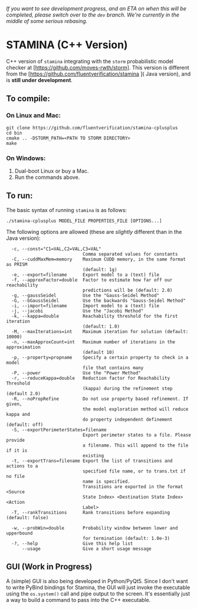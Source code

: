 *If you want to see development progress, and an ETA on when this will be completed, please switch over to the `dev` branch. We're currently in the middle of some serious rebasing.*
# STAMINA (C++ Version)

C++ version of `stamina` integrating with the `storm` probabilistic model checker at [https://github.com/moves-rwth/storm]. This version is different from the [https://github.com/fluentverification/stamina ]( Java version), and is **still under development**.

## To compile:
### On Linux and Mac:
```
git clone https://github.com/fluentverification/stamina-cplusplus
cd bin
cmake .. -DSTORM_PATH=<PATH TO STORM DIRECTORY>
make
```

### On Windows:
1. Dual-boot Linux or buy a Mac.
2. Run the commands above.

## To run:
The basic syntax of running `stamina` is as follows:
```
./stamina-cplusplus MODEL_FILE PROPERTIES_FILE [OPTIONS...]
```
The following options are allowed (these are *slightly* different than in the Java version):
```
  -c, --const="C1=VAL,C2=VAL,C3=VAL"
                             Comma separated values for constants
  -C, --cuddMaxMem=memory    Maximum CUDD memory, in the same format as PRISM
                             (default: 1g)
  -e, --export=filename      Export model to a (text) file
  -f, --approxFactor=double  Factor to estimate how far off our reachability
                             predictions will be (default: 2.0)
  -g, --gaussSeidel          Use the "Gauss-Seidel Method"
  -G, --bGaussSeidel         Use the backwards "Gauss-Seidel Method"
  -i, --import=filename      Import model to a (text) file
  -j, --jacobi               Use the "Jacobi Method"
  -k, --kappa=double         Reachability threshold for the first iteration
                             (default: 1.0)
  -M, --maxIterations=int    Maximum iteration for solution (default: 10000)
  -n, --maxApproxCount=int   Maximum number of iterations in the approximation
                             (default 10)
  -p, --property=propname    Specify a certain property to check in a model
                             file that contains many
  -P, --power                Use the "Power Method"
  -r, --reduceKappa=double   Reduction factor for Reachability Threshold
                             (kappa) during the refinement step (default 2.0)
  -R, --noPropRefine         Do not use property based refinement. If given,
                             the model exploration method will reduce kappa and
                             do property independent definement (default: off)
  -S, --exportPerimeterStates=filename
                             Export perimeter states to a file. Please provide
                             a filename. This will append to the file if it is
                             existing
  -t, --exportTrans=filename Export the list of transitions and actions to a
                             specified file name, or to trans.txt if no file
                             name is specified.
                             Transitions are exported in the format <Source
                             State Index> <Destination State Index> <Action
                             Label>
  -T, --rankTransitions      Rank transitions before expanding (default: false)
                            
  -w, --probWin=double       Probability window between lower and upperbound
                             for termination (default: 1.0e-3)
  -?, --help                 Give this help list
      --usage                Give a short usage message
```

## GUI (Work in Progress)

A (simple) GUI is also being developed in Python/PyQt5. Since I don't want to write PyBind bindings for Stamina, the GUI will just invoke the executable using the `os.system()` call and pipe output to the screen. It's essentially just a way to build a command to pass into the C++ executable.
